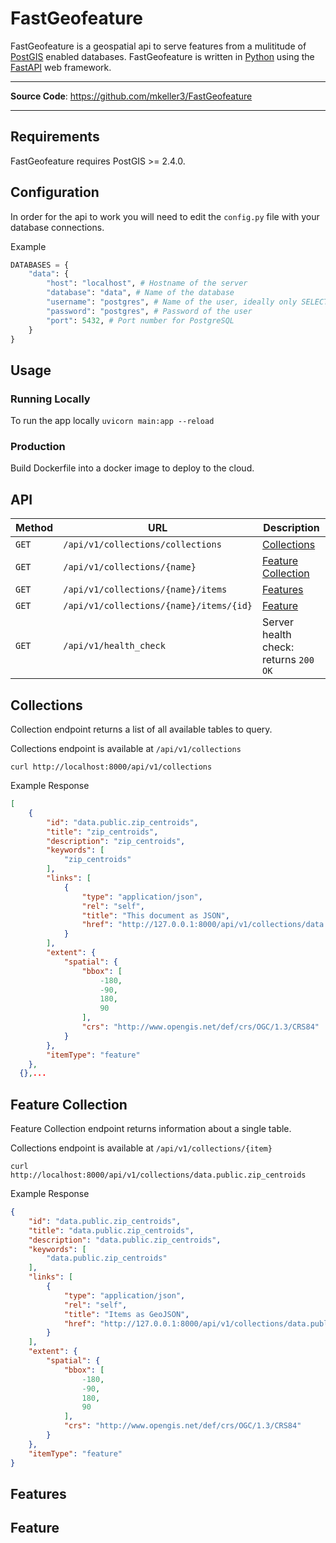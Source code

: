 # FastGeofeature

FastGeofeature is a geospatial api to serve features from a mulititude of [PostGIS](https://github.com/postgis/postgis) enabled databases. FastGeofeature is written in [Python](https://www.python.org/) using the [FastAPI](https://fastapi.tiangolo.com/) web framework. 

---

**Source Code**: <a href="https://github.com/mkeller3/FastGeofeature" target="_blank">https://github.com/mkeller3/FastGeofeature</a>

---

## Requirements

FastGeofeature requires PostGIS >= 2.4.0.

## Configuration

In order for the api to work you will need to edit the `config.py` file with your database connections.

Example
```python
DATABASES = {
    "data": {
        "host": "localhost", # Hostname of the server
        "database": "data", # Name of the database
        "username": "postgres", # Name of the user, ideally only SELECT rights
        "password": "postgres", # Password of the user
        "port": 5432, # Port number for PostgreSQL
    }
}
```

## Usage

### Running Locally

To run the app locally `uvicorn main:app --reload`

### Production
Build Dockerfile into a docker image to deploy to the cloud.

## API

| Method | URL                                                                              | Description                                             |
| ------ | -------------------------------------------------------------------------------- | ------------------------------------------------------- |
| `GET`  | `/api/v1/collections/collections`                                           | [Collections](#collections)               |
| `GET`  | `/api/v1/collections/{name}`                                                | [Feature Collection](#feature-collection)         |
| `GET`  | `/api/v1/collections/{name}/items`                                          | [Features](#features)    |
| `GET`  | `/api/v1/collections/{name}/items/{id}`                                     | [Feature](#feature) |
| `GET`  | `/api/v1/health_check`                                                           | Server health check: returns `200 OK`            |



## Collections
Collection endpoint returns a list of all available tables to query.

Collections endpoint is available at `/api/v1/collections`

```shell
curl http://localhost:8000/api/v1/collections
```

Example Response
```json
[
    {
        "id": "data.public.zip_centroids",
        "title": "zip_centroids",
        "description": "zip_centroids",
        "keywords": [
            "zip_centroids"
        ],
        "links": [
            {
                "type": "application/json",
                "rel": "self",
                "title": "This document as JSON",
                "href": "http://127.0.0.1:8000/api/v1/collections/data.public.zip_centroids"
            }
        ],
        "extent": {
            "spatial": {
                "bbox": [
                    -180,
                    -90,
                    180,
                    90
                ],
                "crs": "http://www.opengis.net/def/crs/OGC/1.3/CRS84"
            }
        },
        "itemType": "feature"
    },
  {},...
```

## Feature Collection
Feature Collection endpoint returns information about a single table.

Collections endpoint is available at `/api/v1/collections/{item}`

```shell
curl http://localhost:8000/api/v1/collections/data.public.zip_centroids
```

Example Response
```json
{
    "id": "data.public.zip_centroids",
    "title": "data.public.zip_centroids",
    "description": "data.public.zip_centroids",
    "keywords": [
        "data.public.zip_centroids"
    ],
    "links": [
        {
            "type": "application/json",
            "rel": "self",
            "title": "Items as GeoJSON",
            "href": "http://127.0.0.1:8000/api/v1/collections/data.public.zip_centroids/items"
        }
    ],
    "extent": {
        "spatial": {
            "bbox": [
                -180,
                -90,
                180,
                90
            ],
            "crs": "http://www.opengis.net/def/crs/OGC/1.3/CRS84"
        }
    },
    "itemType": "feature"
}
```

## Features

## Feature
